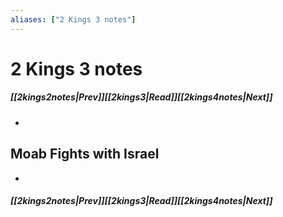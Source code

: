```yaml
---
aliases: ["2 Kings 3 notes"]
---
```

# 2 Kings 3 notes
##### <span class=arrow-left></span>[[2kings2notes|Prev]]<span class=navigation-separator></span>[[2kings3|Read]]<span class=navigation-separator></span>[[2kings4notes|Next]]<span class=arrow-right></span>
- 
## Moab Fights with Israel
- 
##### <span class=arrow-left></span>[[2kings2notes|Prev]]<span class=navigation-separator></span>[[2kings3|Read]]<span class=navigation-separator></span>[[2kings4notes|Next]]<span class=arrow-right></span>